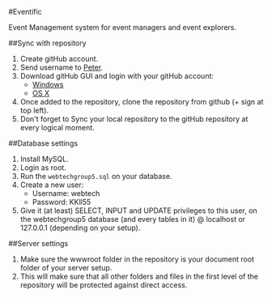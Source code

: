 #Eventific

Event Management system for event managers and event explorers.

##Sync with repository
1. Create gitHub account.
2. Send username to [Peter](mailto:p.j.s.d.kok@gmail.com).
3. Download gitHub GUI and login with your gitHub account:
    - [Windows](windows.gihub.com)
    - [OS X](mac.github.com)
4. Once added to the repository, clone the repository from github (+ sign at top left).
5. Don't forget to Sync your local repository to the gitHub repository at every logical moment.

##Database settings
1. Install MySQL.
2. Login as root.
3. Run the `webtechgroup5.sql` on your database.
4. Create a new user:
    - Username: webtech
    - Password: KKll55
5. Give it (at least) SELECT, INPUT and UPDATE privileges to this user, on the webtechgroup5 database (and every tables in it) @ localhost or 127.0.0.1 (depending on your setup).

##Server settings
1. Make sure the wwwroot folder in the repository is your document root folder of your server setup.
2. This will make sure that all other folders and files in the first level of the repository will be protected against direct access.
